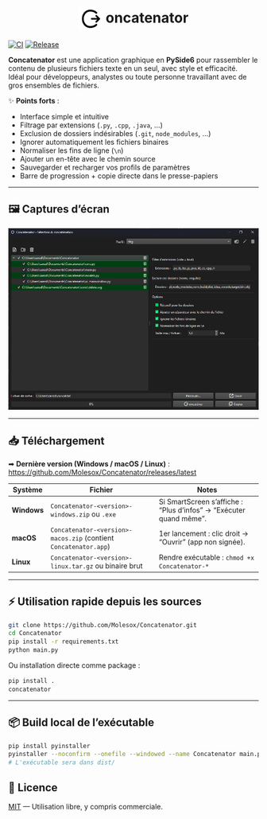 
<h1 align="center">
  <img src="icons/app.svg" alt="Concatenator logo" width="48" height="48" style="vertical-align: middle;"> oncatenator
</h1>

[![CI](https://github.com/Molesox/Concatenator/actions/workflows/python-ci.yml/badge.svg)](https://github.com/Molesox/Concatenator/actions/workflows/python-ci.yml)
[![Release](https://github.com/Molesox/Concatenator/actions/workflows/release-multi-os.yml/badge.svg)](https://github.com/Molesox/Concatenator/actions/workflows/release-multi-os.yml)


**Concatenator** est une application graphique  en **PySide6** pour rassembler le contenu de plusieurs fichiers texte en un seul, avec style et efficacité.  
Idéal pour développeurs, analystes ou toute personne travaillant avec de gros ensembles de fichiers.

✨ **Points forts** :
- Interface simple et intuitive
- Filtrage par extensions (`.py`, `.cpp`, `.java`, …)
- Exclusion de dossiers indésirables (`.git`, `node_modules`, …)
- Ignorer automatiquement les fichiers binaires
- Normaliser les fins de ligne (`\n`)
- Ajouter un en-tête avec le chemin source
- Sauvegarder et recharger vos profils de paramètres
- Barre de progression + copie directe dans le presse-papiers

---

## 🖼️ Captures d’écran

![Interface principale](assets/screenshot.png)

---

## 📥 Téléchargement

➡ **Dernière version (Windows / macOS / Linux)** :  
https://github.com/Molesox/Concatenator/releases/latest

| Système | Fichier | Notes |
|---|---|---|
| **Windows** | `Concatenator-<version>-windows.zip` ou `.exe` | Si SmartScreen s’affiche : “Plus d’infos” → “Exécuter quand même”. |
| **macOS** | `Concatenator-<version>-macos.zip` (contient `Concatenator.app`) | 1er lancement : clic droit → “Ouvrir” (app non signée). |
| **Linux** | `Concatenator-<version>-linux.tar.gz` ou binaire brut | Rendre exécutable : `chmod +x Concatenator-*` |

---

## ⚡ Utilisation rapide depuis les sources

```bash
git clone https://github.com/Molesox/Concatenator.git
cd Concatenator
pip install -r requirements.txt
python main.py
````

Ou installation directe comme package :

```bash
pip install .
concatenator
```

---

## 📦 Build local de l’exécutable

```bash
pip install pyinstaller
pyinstaller --noconfirm --onefile --windowed --name Concatenator main.py
# L'exécutable sera dans dist/
```



## 📜 Licence

[MIT](LICENSE) — Utilisation libre, y compris commerciale.

 
